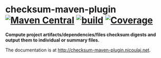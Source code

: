 checksum-maven-plugin [![Maven Central](https://maven-badges.herokuapp.com/maven-central/net.nicoulaj.maven.plugins/checksum-maven-plugin/badge.svg)](https://maven-badges.herokuapp.com/maven-central/net.nicoulaj.maven.plugins/checksum-maven-plugin) [![build](https://github.com/nicoulaj/checksum-maven-plugin/workflows/build/badge.svg)](https://github.com/nicoulaj/checksum-maven-plugin/actions?query=workflow%3Abuild) [![Coverage](https://codecov.io/gh/nicoulaj/checksum-maven-plugin/branch/master/graph/badge.svg)](https://codecov.io/gh/nicoulaj/checksum-maven-plugin)
==================================================================================================================================================================================================================================================================================================================================================================================================================================================================================================================================================

**Compute project artifacts/dependencies/files checksum digests and output them to individual or summary files.**

The documentation is at <http://checksum-maven-plugin.nicoulaj.net>.
